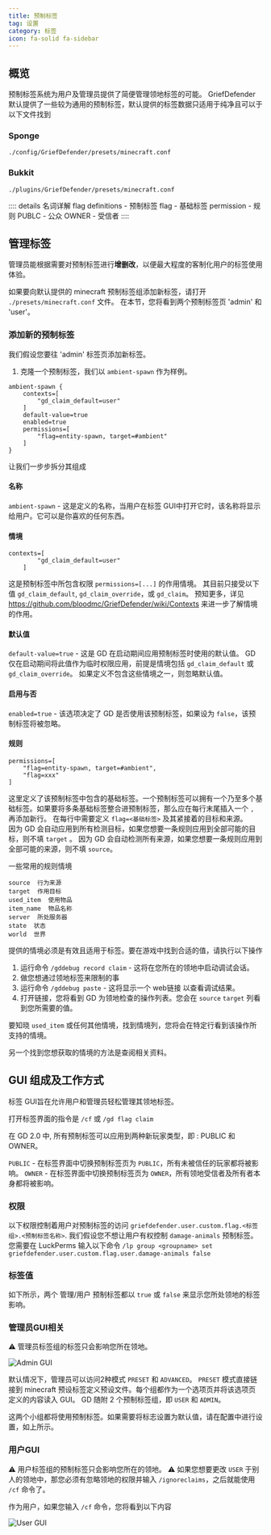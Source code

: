 ```yaml
---
title: 预制标签
tag: 设置
category: 标签
icon: fa-solid fa-sidebar
---
```


## 概览

预制标签系统为用户及管理员提供了简便管理领地标签的可能。
GriefDefender 默认提供了一些较为通用的预制标签，默认提供的标签数据只适用于纯净且可以于以下文件找到
### Sponge
`./config/GriefDefender/presets/minecraft.conf`
### Bukkit
`./plugins/GriefDefender/presets/minecraft.conf`

:::: details 名词详解
flag definitions - 预制标签
flag - 基础标签
permission - 规则
PUBLC - 公众
OWNER - 受信者
::::

## 管理标签

管理员能根据需要对预制标签进行**增删改**，以便最大程度的客制化用户的标签使用体验。

如果要向默认提供的 minecraft 预制标签组添加新标签，请打开 `./presets/minecraft.conf` 文件。
在本节，您将看到两个预制标签页 'admin' 和 'user'。  

### 添加新的预制标签

我们假设您要往 'admin' 标签页添加新标签。
1. 克隆一个预制标签，我们以 `ambient-spawn` 作为样例。

```
ambient-spawn {
    contexts=[
        "gd_claim_default=user"
    ]
    default-value=true
    enabled=true
    permissions=[
        "flag=entity-spawn, target=#ambient"
    ]
}
```

让我们一步步拆分其组成

#### 名称  

`ambient-spawn` - 这是定义的名称，当用户在标签 GUI中打开它时，该名称将显示给用户。它可以是你喜欢的任何东西。

#### 情境  

```
contexts=[
        "gd_claim_default=user"
    ]
```
这是预制标签中所包含权限 `permissions=[...]` 的作用情境。
其目前只接受以下值 `gd_claim_default`, `gd_claim_override`，或 `gd_claim`。
预知更多，详见 https://github.com/bloodmc/GriefDefender/wiki/Contexts 来进一步了解情境的作用。

#### 默认值  

`default-value=true` - 这是 GD 在启动期间应用预制标签时使用的默认值。
GD 仅在启动期间将此值作为临时权限应用，前提是情境包括 `gd_claim_default` 或 `gd_claim_override`。
如果定义不包含这些情境之一，则忽略默认值。

#### 启用与否  

`enabled=true` - 该选项决定了 GD 是否使用该预制标签，如果设为 `false`，该预制标签将被忽略。


#### 规则

```
permissions=[
    "flag=entity-spawn, target=#ambient",
    "flag=xxx"
]
```
这里定义了该预制标签中包含的基础标签。一个预制标签可以拥有一个乃至多个基础标签。如果要将多条基础标签整合进预制标签，那么应在每行末尾插入一个 `,` 再添加新行。
在每行中需要定义 `flag=<基础标签>` 及其紧接着的目标和来源。  
因为 GD 会自动应用到所有检测目标，如果您想要一条规则应用到全部可能的目标，则不填 `target` 。
因为 GD 会自动检测所有来源，如果您想要一条规则应用到全部可能的来源，则不填 `source`。

一些常用的规则情境
```
source  行为来源
target  作用目标
used_item  使用物品
item_name  物品名称
server  所处服务器
state  状态
world  世界
```

提供的情境必须是有效且适用于标签。要在游戏中找到合适的值，请执行以下操作

1. 运行命令 `/gddebug record claim` - 这将在您所在的领地中启动调试会话。
2. 做您想通过领地标签来限制的事
3. 运行命令 `/gddebug paste` - 这将显示一个 web链接 以查看调试结果。
4. 打开链接，您将看到 GD 为领地检查的操作列表。您会在 `source` `target` 列看到您所需要的值。

要知晓 `used_item` 或任何其他情境，找到情境列，您将会在特定行看到该操作所支持的情境。

另一个找到您想获取的情境的方法是查阅相关资料。

## GUI 组成及工作方式

标签 GUI旨在允许用户和管理员轻松管理其领地标签。

打开标签界面的指令是 `/cf` 或 `/gd flag claim`

在 GD 2.0 中, 所有预制标签可以应用到两种新玩家类型，即 : PUBLIC 和 OWNER。

`PUBLIC` - 在标签界面中切换预制标签页为 `PUBLIC`，所有未被信任的玩家都将被影响。
`OWNER` - 在标签界面中切换预制标签页为 `OWNER`，所有领地受信者及所有者本身都将被影响。


### 权限  

以下权限控制着用户对预制标签的访问 `griefdefender.user.custom.flag.<标签组>.<预制标签名称>`.
我们假设您不想让用户有权控制 `damage-animals` 预制标签。 您需要在 LuckPerms 输入以下命令 `/lp group <groupname> set griefdefender.user.custom.flag.user.damage-animals false`

### 标签值

如下所示，两个 管理/用户 预制标签都以 `true` 或 `false` 来显示您所处领地的标签影响。

### 管理员GUI相关
:warning: 管理员标签组的标签只会影响您所在领地。

![Admin GUI](https://i.imgur.com/tSVSC7q.png)


默认情况下，管理员可以访问2种模式 `PRESET` 和 `ADVANCED`。
`PRESET` 模式直接链接到 minecraft 预设标签定义预设文件。每个组都作为一个选项页并将该选项页定义的内容读入 GUI。
GD 随附 2 个预制标签组，即 `USER` 和 `ADMIN`。
 
这两个小组都将使用预制标签。如果需要将标志设置为默认值，请在配置中进行设置，如上所示。

### 用户GUI
:warning: 用户标签组的预制标签只会影响您所在的领地。
:warning: 如果您想要更改 `USER` 于别人的领地中，那您必须有忽略领地的权限并输入 `/ignoreclaims`，之后就能使用 `/cf` 命令了。


作为用户，如果您输入 `/cf` 命令，您将看到以下内容

![User GUI](https://i.imgur.com/LTeNaaD.png)




